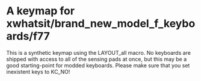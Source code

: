 # A  keymap for xwhatsit/brand_new_model_f_keyboards/f77

This is a synthetic keymap using the LAYOUT_all macro. No keyboards are shipped with access to all of the sensing pads at once, but this may be a good starting-point for modded keyboards.
Please make sure that you set inexistent keys to KC_NO!
